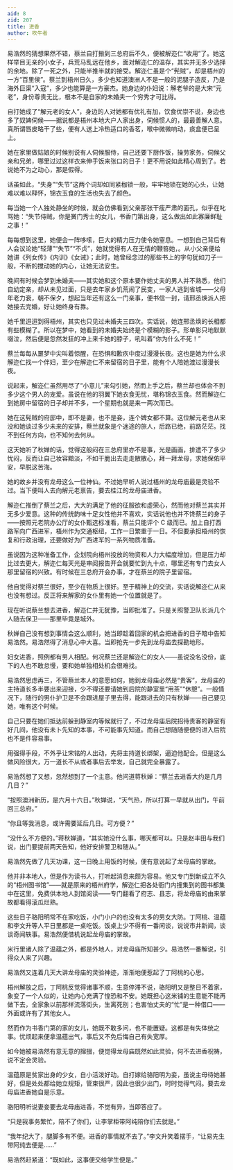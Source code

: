 ```yaml
---
aid: 8
zid: 207
title: 进香
author: 吹牛者
---
```


易浩然的猜想果然不错，蔡兰自打搬到三总府后不久，便被解迩仁“收用”了。她这样举目无亲的小女子，兵荒马乱远在他乡，面对解迩仁的温存，其实并无多少选择的余地。除了一死之外，只能半推半就的接受。解迩仁虽是个“髡贼”，却是梧州的一方“百里侯”。蔡兰到梧州日久，多少也知道澳洲人不是一般的泥腿子造反，乃是海外巨渠“入寇”，多少也能算是一方豪杰。她身边的仆妇说：解老爷的是大宋“元老”，身份尊贵无比，根本不是自家的未婚夫一个穷秀才可比得。

自打她成了“解元老的女人”，身边的人对她都有优礼有加，饮食优崇不说，身边也多了奴婢伺候――据说都是梧州本地大户人家出身，伺候惯人的，最最善解人意。真所谓唇皮略干了些，便有人送上冷热适口的香茗，喉中微微响动，痰盒便已呈上。

她在家里做姑娘的时候别说有人伺候服侍，自己还要下厨作饭，操劳家务，伺候父亲和兄弟，哪里过过这样衣来伸手饭来张口的日子！更不用说如此精心周到了。若说她不为之动心，那是假得。

话虽如此，“失身”“失节”这两个词却如同紧枷锁一般，牢牢地锁在她的心头，让她难以难以释怀，锦衣玉食的生活也失去了颜色。

每当她一个人独处静坐的时候，就会仿佛看到父亲那张干瘦严肃的面孔，似乎在叱骂她：“失节侍贼，你是黉门秀士的女儿，书香门第出身，这么做出如此寡廉鲜耻之事！”

每每想到这里，她便会一阵哆嗦，巨大的精力压力使令她窒息。一想到自己背后有人会议论她“轻薄”“失节”“不贞”，她就觉得有人在无情的鞭笞她，。从小父亲便给她讲《列女传》《内训》《女诫》；此时，她曾经念过的那些书上的字句犹如刀子一般，不断的搅动她的内心，让她无法安生。

晚间有时候会梦到未婚夫――其实她和这个原本要作她丈夫的男人并不熟悉，他们自幼定亲，却从未见过面，只是去年家乡饥荒闹了民变，一家人逃到省城――父母年老力衰，朝不保夕，想起当年还有这么一门亲事，便书信一封，请邢丞焕派人把她接去完婚，好让她终身有靠。

她千里迢迢到得梧州，其实也只见过未婚夫三四次。实话说，她连邢丞焕的长相都有些模糊了。所以在梦中，她看到的未婚夫始终是个模糊的影子。形单影只地默默啜泣，然后便是忽然发狂的冲上来卡她的脖子，吼叫着“你为什么不死！”

蔡兰每每从噩梦中尖叫着惊醒，在恐惧和歉疚中度过漫漫长夜。这也是她为什么求解迩仁找一个伴妇，至少在解迩仁不来留宿的日子里，能有个人陪她渡过漫漫长夜。

说起来，解迩仁虽然用尽了“小意儿”来勾引她，然而上手之后，蔡兰却也体会不到多少这个男人的宠爱。虽说在他的羽翼下她衣食无忧，堪称锦衣玉食。然而解迩仁到她房中留宿的日子却并不多，一个星期也就是来一两次而已。

她在这髡贼的府邸中，即不是妻，也不是妾，连个婢女都不算。这位解元老也从来没和她谈过多少未来的安排，蔡兰就象是个迷途的旅人，后路已绝，前路茫茫。找不到任何方向，也不知何去何从。

这天她听了秋婵的话，觉得这般闷在三总府里亦不是事，光是画画，排遣不了多少忧闷，反而让自己妆容黯淡，不如干脆出去走走散散心，拜一拜龙母，求她保佑平安，早脱这苦海。

她的故乡并没有龙母这么一位神仙。不过她早听人说过梧州的龙母庙最是灵验不过。当下便叫人去向解元老禀告，要去桂江的龙母庙进香。

解迩仁推倒了蔡兰之后，大大的满足了他的征服欲和虚荣心，然而他对蔡兰其实并无多少爱意。这种的传统韵味十足女性他并不喜欢，实话说他也并不馋蔡兰的身子――按照元老院办公厅的女仆甄选标准看，蔡兰只能评个 C 级而已。加上自打西路军向广西进军，梧州作为交通枢纽，工作一日繁重于一日。不但要承担梧州的恢复和行政治理，还要做好为广西进军的一系列物质准备。

虽说因为这种准备工作，企划院向梧州投放的物资和人力大幅度增加，但是压力却比过去更大，解迩仁每天光是审阅报告开会就要忙到九十点，哪里还有专门去女人那里留宿的兴致。有时候在三总府开会办事，才在蔡兰的院子里留宿。

他自觉得对蔡兰很好，至少在物质上很好。至于精神上的交流，实话说解迩仁从来也没有想过。反正将来解家的女仆里有她一个位置就是了。

现在听说蔡兰想去进香，解迩仁并无犹豫，当即批准了。只是关照警卫队长派几个人随去保卫――那里毕竟是城外。

秋婵自己没有想到事情会这么顺利，她当即趁着回家的机会把进香的日子暗中告知易浩然。易浩然得了消息心中大喜。当即抢先一步先到龙母庙去探勘地形。

妇女进香，照例都有男人相配。何况蔡兰还是解迩仁的女人――虽说没名没份，底下的人也不敢怠慢，要和她单独相处机会很难找。

易浩然思虑再三，不管蔡兰本人的意愿如何，她到龙母庙必然是“贵客”，龙母庙的主持道长多半要出来迎接，少不得还要请她到后院的静室里“用茶”“休憩”。一般情况下，随行的男仆护卫是不会跟进屋子里去得，能跟进去的只有秋婵――自己要见她，唯有这个时候。

自己只要在她们抵达前躲到静室内等候就行了，不过龙母庙后院招待贵客的静室有好几间，他没有未卜先知的本事，不可能事先知道。而自己想随随便便的进入后院也不是件容易事。

用强得手段，不外乎让宋铭的人出动，先将主持道长绑架，逼迫他配合。但是这么做风险很大，万一道长不从或者事后去举发，自己就完全暴露了。

易浩然想了又想，忽然想到了一个主意。他问道蒋秋婵：“蔡兰去进香大约是几月几日？”

“按照澳洲新历，是六月十六日。”秋婵说，“天气热，所以打算一早就从出门，午前回三总府。”

“你且等我消息，或许需要延后几日。可方便？”

“没什么不方便的。”蒋秋婵道，“其实她没什么事，哪天都可以。只是赵丰田与我们说，出门要提前两天告知，他好安排警卫和随从。”

易浩然先做了几天功课，这一日晚上用饭的时候，便有意说起了龙母庙的掌故。

他并非本地人，但是作为读书人，打听起消息来颇为容易。他又专门到新成立不久的“梧州图书馆”――就是原来的梧州府学，解迩仁把各处衙门内搜集到的图书都集中在这里，免费供本地人到馆阅读――专门翻看了府志、县志，将龙母庙的由来掌故都看得滚瓜烂熟。

这些日子骆阳明常不在家吃饭，小门小户的也没有太多的男女大防。丁阿桃、温蕴和李文升等人平日里都是一桌吃饭。饭桌上少不得有一番闲谈，说说市井新闻，谈谈奇闻轶事。易浩然便借机说起龙母庙的掌故。

米行里诸人除了温蕴之外，都是外地人，对龙母庙所知甚少。易浩然一番解说，引得众人来了兴趣。

易浩然又连着几天大讲龙母庙的灵验神迹，渐渐地便惹起了丁阿桃的心思。

梧州解放之后，丁阿桃反觉得诸事不顺，生意停滞不说，骆阳明又是整日不着家，象变了一个人似的，让她内心充满了惶恐和不安。她既担心这米铺的生意能不能再做下去，全家象以前那样流落街头，生离死别；也害怕丈夫的“忙”是一种借口――外面或许有了其他女人。

然而作为书香门第的家的女儿，她既不敢多问，也不能置疑。这都是有失体统之事。忧烦起来便拿温蕴出气，事后又不免后悔自己有失宽厚。

如今她被易浩然有意无意的撺掇，便觉得龙母庙既然如此灵验，何不去进香祝祷，说不定会灵验。

温蕴原是贫家出身的少女，自小活泼好动。自打嫁给骆阳明为妾，虽说主母待她甚好，但是处处都给她立规矩，管束很严，因此也很少出门，时时觉得气闷。要去龙母庙进香她自是乐意。

骆阳明听说妻妾要去龙母庙进香，不觉有异，当即答应了。

“只是我事务繁忙，陪不了你们，让李掌柜带阿纯陪你们去就是。”

“我年纪大了，腿脚多有不便。进香的事情就不去了。”李文升笑着摆手，“让易先生带阿纯去便是……”

易浩然赶紧道：“既如此，这事便交给学生便是。”
